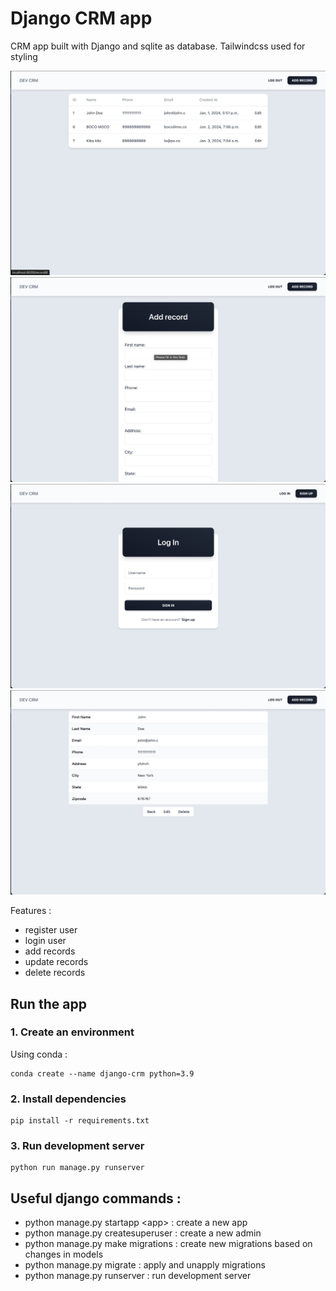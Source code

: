 # Django CRM app
CRM app built with Django and sqlite as database.
Tailwindcss used for styling

![screenshot1](demo/image1.png)
![screenshot2](demo/image2.png)
![screenshot3](demo/image3.png)
![screenshot4](demo/image4.png)


Features : 
- register user
- login user
- add records
- update records
- delete records

## Run the app
### 1. Create an environment
Using conda : 
```shell
conda create --name django-crm python=3.9
```

### 2. Install dependencies
```shell
pip install -r requirements.txt
```

### 3. Run development server
```shell
python run manage.py runserver
```

## Useful django commands : 
- python manage.py startapp \<app> : create a new app
- python manage.py createsuperuser : create a new admin
- python manage.py make migrations : create new migrations based on changes in models
- python manage.py migrate : apply and unapply migrations
- python manage.py runserver : run development server
